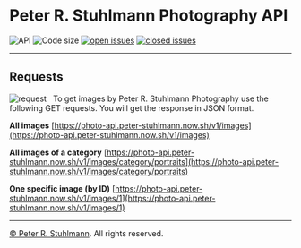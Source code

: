# Peter R. Stuhlmann Photography API

![API](https://img.shields.io/badge/API-blue.svg)
![Code size](https://img.shields.io/github/languages/code-size/peter-stuhlmann/PhotoAPI.svg)
[![open issues](https://img.shields.io/github/issues/peter-stuhlmann/PhotoAPI.svg)](https://github.com/peter-stuhlmann/PhotoAPI/issues?q=is%3Aopen+is%3Aissue)
[![closed issues](https://img.shields.io/github/issues-closed/peter-stuhlmann/PhotoAPI.svg)](https://github.com/peter-stuhlmann/PhotoAPI/issues?q=is%3Aissue+is%3Aclosed)

---

## Requests

![request](https://img.shields.io/badge/GET-orange.svg) &nbsp; To get images by Peter R. Stuhlmann Photography use the following GET requests. You will get the response in JSON format.

**All images**
[https://photo-api.peter-stuhlmann.now.sh/v1/images](https://photo-api.peter-stuhlmann.now.sh/v1/images)

**All images of a category**
[https://photo-api.peter-stuhlmann.now.sh/v1/images/category/portraits](https://photo-api.peter-stuhlmann.now.sh/v1/images/category/portraits)

**One specific image (by ID)**
[https://photo-api.peter-stuhlmann.now.sh/v1/images/1](https://photo-api.peter-stuhlmann.now.sh/v1/images/1)

---

[&copy; Peter R. Stuhlmann](https://peter-stuhlmann-webentwicklung.de). All rights reserved.
